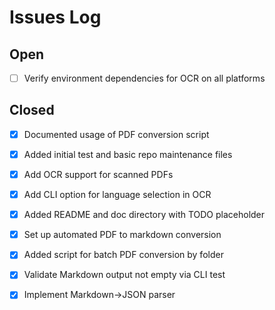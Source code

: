 # Issues Log

## Open
- [ ] Verify environment dependencies for OCR on all platforms

## Closed
- [x] Documented usage of PDF conversion script
- [x] Added initial test and basic repo maintenance files
- [x] Add OCR support for scanned PDFs
- [x] Add CLI option for language selection in OCR

- [x] Added README and doc directory with TODO placeholder
- [x] Set up automated PDF to markdown conversion
- [x] Added script for batch PDF conversion by folder
- [x] Validate Markdown output not empty via CLI test
- [x] Implement Markdown→JSON parser
